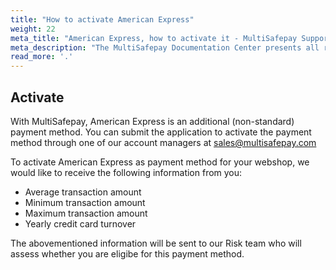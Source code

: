 ```yaml
---
title: "How to activate American Express"
weight: 22
meta_title: "American Express, how to activate it - MultiSafepay Support"
meta_description: "The MultiSafepay Documentation Center presents all relevant information about our Plugins and API. You can also find support pages for Payment Methods, Tools and General Questions as well as the contact details of our Support and Integration Teams."
read_more: '.'
---
```

## Activate

With MultiSafepay, American Express is an additional (non-standard) payment method. You can submit the application to activate the payment method through one of our account managers at <sales@multisafepay.com>

To activate American Express as payment method for your webshop, we would like to receive the following information from you:

* Average transaction amount
* Minimum transaction amount
* Maximum transaction amount
* Yearly credit card turnover

The abovementioned information will be sent to our Risk team who will assess whether you are eligibe for this payment method.
